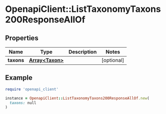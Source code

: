 # OpenapiClient::ListTaxonomyTaxons200ResponseAllOf

## Properties

| Name | Type | Description | Notes |
| ---- | ---- | ----------- | ----- |
| **taxons** | [**Array&lt;Taxon&gt;**](Taxon.md) |  | [optional] |

## Example

```ruby
require 'openapi_client'

instance = OpenapiClient::ListTaxonomyTaxons200ResponseAllOf.new(
  taxons: null
)
```

